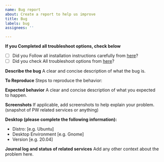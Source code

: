 ```yaml
---
name: Bug report
about: Create a report to help us improve
title: Bug
labels: bug
assignees: ''

---
```


**If you Completed all troubleshoot options, check below**     
- [ ]  Did you Follow all installation instructions carefully from [here](../wiki/#1-ppa-configuration)?
- [ ]  Did you check All troubleshoot options from [here](../wiki/Troubleshooting)?

**Describe the bug**
A clear and concise description of what the bug is.

**To Reproduce**
Steps to reproduce the behavior:


**Expected behavior**
A clear and concise description of what you expected to happen.

**Screenshots**
If applicable, add screenshots to help explain your problem.
(snapshot of PW related services or anything)

**Desktop (please complete the following information):**
 - Distro: [e.g. Ubuntu]
 - Desktop Environment [e.g. Gnome]
 - Version [e.g. 20.04]


**Journal log and status of related services**
Add any other context about the problem here.
